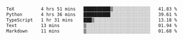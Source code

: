 <!--START_SECTION:waka-->

```txt
TeX          4 hrs 51 mins   ██████████▒░░░░░░░░░░░░░░   41.83 %
Python       4 hrs 36 mins   ██████████░░░░░░░░░░░░░░░   39.61 %
TypeScript   1 hr 31 mins    ███▒░░░░░░░░░░░░░░░░░░░░░   13.18 %
Text         13 mins         ▒░░░░░░░░░░░░░░░░░░░░░░░░   01.94 %
Markdown     11 mins         ▒░░░░░░░░░░░░░░░░░░░░░░░░   01.68 %
```

<!--END_SECTION:waka-->
